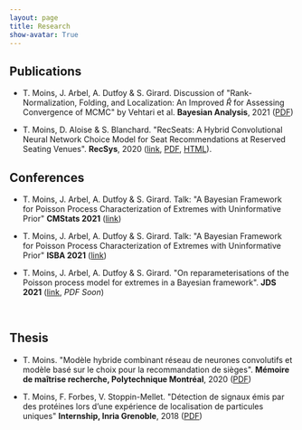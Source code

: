 ```yaml
---
layout: page
title: Research
show-avatar: True
---
```


## Publications

* T. Moins, J. Arbel, A. Dutfoy & S. Girard. Discussion of "Rank-Normalization, Folding, and Localization: An Improved $\hat{R}$ for Assessing Convergence of MCMC" by Vehtari et al. **Bayesian Analysis**, 2021 ([PDF](https://hal.inria.fr/hal-03222934))

* T. Moins, D. Aloise & S. Blanchard. "RecSeats: A Hybrid Convolutional Neural Network Choice Model for Seat Recommendations at Reserved Seating Venues". **RecSys**, 2020 ([link](https://recsys.acm.org/recsys20/), [PDF](http://www.perceptionstudies.com/papers/Moins_2020.pdf), [HTML](https://dl.acm.org/doi/fullHtml/10.1145/3383313.3412263)). 


## Conferences

* T. Moins, J. Arbel, A. Dutfoy & S. Girard. Talk: "A Bayesian Framework for Poisson Process Characterization of Extremes with Uninformative Prior" **CMStats 2021** ([link](http://www.cmstatistics.org/conferences.php))

* T. Moins, J. Arbel, A. Dutfoy & S. Girard. Talk: "A Bayesian Framework for Poisson Process Characterization of Extremes with Uninformative Prior" **ISBA 2021** ([link](https://events.stat.uconn.edu/ISBA2021/)) 

* T. Moins, J. Arbel, A. Dutfoy & S. Girard. "On reparameterisations of the Poisson process model for extremes in a Bayesian framework". **JDS 2021** ([link](https://jds2021.sciencesconf.org/), *PDF Soon*)

<p>&nbsp;</p>


## Thesis

* T. Moins. "Modèle hybride combinant réseau de neurones convolutifs et modèle basé sur le choix pour la recommandation de sièges". **Mémoire de maîtrise recherche, Polytechnique Montréal**, 2020 ([PDF](https://publications.polymtl.ca/5336/))

* T. Moins, F. Forbes, V. Stoppin-Mellet. "Détection de signaux émis par des protéines lors d’une expérience de localisation de particules uniques" **Internship, Inria Grenoble**, 2018 ([PDF](https://hal.inria.fr/hal-02970036)) 
